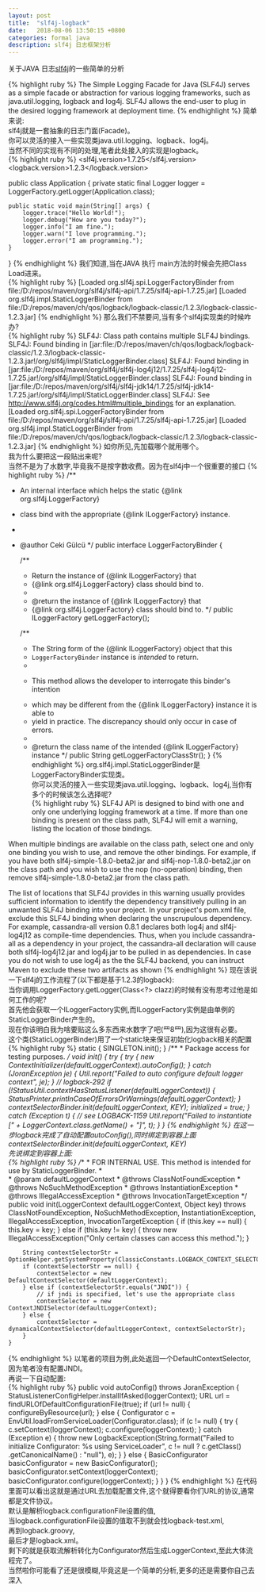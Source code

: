 ```yaml
---
layout: post
title:  "slf4j-logback"
date:   2018-08-06 13:50:15 +0800
categories: formal java
description: slf4j 日志框架分析
---
```

关于JAVA 日志<a href='https://www.slf4j.org/manual.html'>slf4j</a>的一些简单的分析

{% highlight ruby %}
The Simple Logging Facade for Java (SLF4J) 
serves as a simple facade or abstraction for various logging frameworks, 
such as java.util.logging, logback and log4j.
SLF4J allows the end-user to plug in the desired logging framework at deployment time.
{% endhighlight %}
简单来说:<br/>
	slf4j就是一套抽象的日志门面(Facade)。<br/>
	你可以灵活的接入一些实现类java.util.logging、logback、log4j。<br/>
当然不同的实现有不同的处理,笔者此处接入的实现是logback。<br/>
{% highlight ruby %}
<slf4j.version>1.7.25</slf4j.version>
<logback.version>1.2.3</logback.version>

public class Application {
    private static final Logger logger = LoggerFactory.getLogger(Application.class);

    public static void main(String[] args) {
        logger.trace("Hello World!");
        logger.debug("How are you today?");
        logger.info("I am fine.");
        logger.warn("I love programming.");
        logger.error("I am programming.");
    }
}
{% endhighlight %}
我们知道,当在JAVA 执行 main方法的时候会先把Class Load进来。<br/>
{% highlight ruby %}
[Loaded org.slf4j.spi.LoggerFactoryBinder from file:/D:/repos/maven/org/slf4j/slf4j-api/1.7.25/slf4j-api-1.7.25.jar]
[Loaded org.slf4j.impl.StaticLoggerBinder from file:/D:/repos/maven/ch/qos/logback/logback-classic/1.2.3/logback-classic-1.2.3.jar]
{% endhighlight %}
那么我们不禁要问,当有多个slf4j实现类的时候咋办?<br/>
{% highlight ruby %}
SLF4J: Class path contains multiple SLF4J bindings.
SLF4J: Found binding in [jar:file:/D:/repos/maven/ch/qos/logback/logback-classic/1.2.3/logback-classic-1.2.3.jar!/org/slf4j/impl/StaticLoggerBinder.class]
SLF4J: Found binding in [jar:file:/D:/repos/maven/org/slf4j/slf4j-log4j12/1.7.25/slf4j-log4j12-1.7.25.jar!/org/slf4j/impl/StaticLoggerBinder.class]
SLF4J: Found binding in [jar:file:/D:/repos/maven/org/slf4j/slf4j-jdk14/1.7.25/slf4j-jdk14-1.7.25.jar!/org/slf4j/impl/StaticLoggerBinder.class]
SLF4J: See http://www.slf4j.org/codes.html#multiple_bindings for an explanation.
[Loaded org.slf4j.spi.LoggerFactoryBinder from file:/D:/repos/maven/org/slf4j/slf4j-api/1.7.25/slf4j-api-1.7.25.jar]
[Loaded org.slf4j.impl.StaticLoggerBinder from file:/D:/repos/maven/ch/qos/logback/logback-classic/1.2.3/logback-classic-1.2.3.jar]
{% endhighlight %}
如你所见,先加载哪个就用哪个。<br/>
我为什么要把这一段贴出来呢?<br/>
当然不是为了水数字,毕竟我不是按字数收费。因为在slf4j中一个很重要的接口
{% highlight ruby %}
/**
 * An internal interface which helps the static {@link org.slf4j.LoggerFactory} 
 * class bind with the appropriate {@link ILoggerFactory} instance. 
 * 
 * @author Ceki G&uuml;lc&uuml;
 */
public interface LoggerFactoryBinder {

    /**
     * Return the instance of {@link ILoggerFactory} that 
     * {@link org.slf4j.LoggerFactory} class should bind to.
     * 
     * @return the instance of {@link ILoggerFactory} that 
     * {@link org.slf4j.LoggerFactory} class should bind to.
     */
    public ILoggerFactory getLoggerFactory();

    /**
     * The String form of the {@link ILoggerFactory} object that this 
     * <code>LoggerFactoryBinder</code> instance is <em>intended</em> to return. 
     * 
     * <p>This method allows the developer to interrogate this binder's intention
     * which may be different from the {@link ILoggerFactory} instance it is able to 
     * yield in practice. The discrepancy should only occur in case of errors.
     * 
     * @return the class name of the intended {@link ILoggerFactory} instance
     */
    public String getLoggerFactoryClassStr();
}
{% endhighlight %}
org.slf4j.impl.StaticLoggerBinder是LoggerFactoryBinder实现类。<br/>
你可以灵活的接入一些实现类java.util.logging、logback、log4j,当你有多个的时候该怎么选择呢?<br/>
{% highlight ruby %}
SLF4J API is designed to bind with one and only one underlying logging framework at a time. 
If more than one binding is present on the class path, SLF4J will emit a warning, listing the location of those bindings.

When multiple bindings are available on the class path, select one and only one binding you wish to use, and remove the other bindings. 
For example, 
if you have both slf4j-simple-1.8.0-beta2.jar and slf4j-nop-1.8.0-beta2.jar on the class path and you wish to use the nop (no-operation) binding, 
then remove slf4j-simple-1.8.0-beta2.jar from the class path.

The list of locations that SLF4J provides in this warning usually provides sufficient information to identify 
the dependency transitively pulling in an unwanted SLF4J binding into your project. 
In your project's pom.xml file, exclude this SLF4J binding when declaring the unscrupulous dependency.
For example, 
cassandra-all version 0.8.1 declares both log4j and slf4j-log4j12 as compile-time dependencies.
Thus, when you include cassandra-all as a dependency in your project, 
the cassandra-all declaration will cause both slf4j-log4j12.jar and log4j.jar to be pulled in as dependencies. 
In case you do not wish to use log4j as the the SLF4J backend, you can instruct Maven to exclude these two artifacts as shown 
{% endhighlight %}
现在该说一下slf4j的工作流程了(以下都是基于1.2.3的logback):<br/>
当你调用LoggerFactory.getLogger(Class<?> clazz)的时候有没有思考过他是如何工作的呢?<br/>
首先他会获取一个ILoggerFactory实例,而ILoggerFactory实例是由单例的StaticLoggerBinder产生的。<br/>
现在你该明白我为啥要贴这么多东西来水数字了吧(罒8罒),因为这很有必要。<br/>
这个类(StaticLoggerBinder)用了一个static块来保证初始化logback相关的配置
{% highlight ruby %}
    static {
        SINGLETON.init();
    }
    /**
     * Package access for testing purposes.
     */
    void init() {
        try {
            try {
                new ContextInitializer(defaultLoggerContext).autoConfig();
            } catch (JoranException je) {
                Util.report("Failed to auto configure default logger context", je);
            }
            // logback-292
            if (!StatusUtil.contextHasStatusListener(defaultLoggerContext)) {
                StatusPrinter.printInCaseOfErrorsOrWarnings(defaultLoggerContext);
            }
            contextSelectorBinder.init(defaultLoggerContext, KEY);
            initialized = true;
        } catch (Exception t) { // see LOGBACK-1159
            Util.report("Failed to instantiate [" + LoggerContext.class.getName() + "]", t);
        }
    }
{% endhighlight %}
在这一步logback完成了自动配置autoConfig(),同时绑定到容器上面contextSelectorBinder.init(defaultLoggerContext, KEY)<br/>
先说绑定到容器上面:<br/>
{% highlight ruby %}
    /**
     * FOR INTERNAL USE. This method is intended for use by  StaticLoggerBinder.
     *  
     * @param defaultLoggerContext
     * @throws ClassNotFoundException
     * @throws NoSuchMethodException
     * @throws InstantiationException
     * @throws IllegalAccessException
     * @throws InvocationTargetException
     */
    public void init(LoggerContext defaultLoggerContext, Object key) throws ClassNotFoundException, NoSuchMethodException, InstantiationException,
                    IllegalAccessException, InvocationTargetException {
        if (this.key == null) {
            this.key = key;
        } else if (this.key != key) {
            throw new IllegalAccessException("Only certain classes can access this method.");
        }

        String contextSelectorStr = OptionHelper.getSystemProperty(ClassicConstants.LOGBACK_CONTEXT_SELECTOR);
        if (contextSelectorStr == null) {
            contextSelector = new DefaultContextSelector(defaultLoggerContext);
        } else if (contextSelectorStr.equals("JNDI")) {
            // if jndi is specified, let's use the appropriate class
            contextSelector = new ContextJNDISelector(defaultLoggerContext);
        } else {
            contextSelector = dynamicalContextSelector(defaultLoggerContext, contextSelectorStr);
        }
    }
{% endhighlight %}
以笔者的项目为例,此处返回一个DefaultContextSelector,因为笔者没有配置JNDI。<br/>
再说一下自动配置:<br/>
{% highlight ruby %}
    public void autoConfig() throws JoranException {
        StatusListenerConfigHelper.installIfAsked(loggerContext);
        URL url = findURLOfDefaultConfigurationFile(true);
        if (url != null) {
            configureByResource(url);
        } else {
            Configurator c = EnvUtil.loadFromServiceLoader(Configurator.class);
            if (c != null) {
                try {
                    c.setContext(loggerContext);
                    c.configure(loggerContext);
                } catch (Exception e) {
                    throw new LogbackException(String.format("Failed to initialize Configurator: %s using ServiceLoader", c != null ? c.getClass()
                                    .getCanonicalName() : "null"), e);
                }
            } else {
                BasicConfigurator basicConfigurator = new BasicConfigurator();
                basicConfigurator.setContext(loggerContext);
                basicConfigurator.configure(loggerContext);
            }
        }
    }
{% endhighlight %}
在代码里面可以看出这就是通过URL去加载配置文件,这个就得要看你们URL的协议,通常都是文件协议。<br/>
默认是解析logback.configurationFile设置的值,<br/>
当logback.configurationFile设置的值取不到就会找logback-test.xml,<br/>
再到logback.groovy,<br/>
最后才是logback.xml。<br/>
剩下的就是获取流解析转化为Configurator然后生成LoggerContext,至此大体流程完了。<br/>
当然啦你可能看了还是很模糊,毕竟这是一个简单的分析,更多的还是需要你自己去深入
